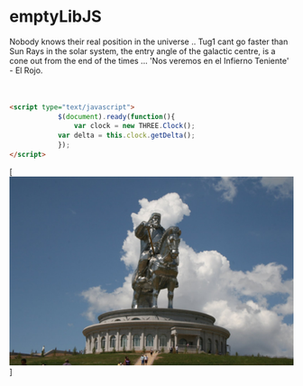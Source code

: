 emptyLibJS
=======

Nobody knows their real position in the universe ..
Tug1 cant go faster than Sun Rays in the solar system,
the entry angle of the galactic centre, is a cone out
from the end of the times ...
  'Nos veremos en el Infierno Teniente' - El Rojo.

```html


<script type="text/javascript">
			$(document).ready(function(){
				var clock = new THREE.Clock();
		    var delta = this.clock.getDelta();
			});
</script>		

```



[![que no se resistieran, por que sino los mataban ... ](https://raw.githubusercontent.com/rgarro/emptyLibJS/master/gengis-kan.jpg)]
